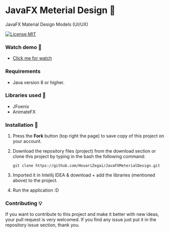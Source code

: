 # JavaFX Meterial Design 🎉
JavaFX Material Design Models (UI/UX)

[![License MIT](https://img.shields.io/badge/license-MIT-blue.svg)](LICENSE)

### Watch demo :movie_camera:  
* [Click me for watch](https://youtu.be/go6uRr54gP4)

### Requirements
* Java version 8 or higher.

### Libraries used 🔧
* JFoenix
* AnimateFX

### Installation 🔌
1. Press the **Fork** button (top right the page) to save copy of this project on your account.

2. Download the repository files (project) from the download section or clone this project by typing in the bash the following command:

       git clone https://github.com/HouariZegai/JavaFXMeterialDesign.git
3. Imported it in Intellij IDEA & download + add the libraries (mentioned above) to the project.
4. Run the application :D

### Contributing 💡
If you want to contribute to this project and make it better with new ideas, your pull request is very welcomed.
If you find any issue just put it in the repository issue section, thank you.
